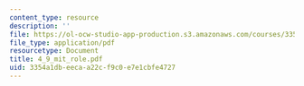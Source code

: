 ```yaml
---
content_type: resource
description: ''
file: https://ol-ocw-studio-app-production.s3.amazonaws.com/courses/3354a1dbeecaa22cf9c0e7e1cbfe4727_4_9_mit_role.pdf
file_type: application/pdf
resourcetype: Document
title: 4_9_mit_role.pdf
uid: 3354a1db-eeca-a22c-f9c0-e7e1cbfe4727
---
```

